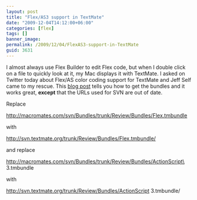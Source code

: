 ```yaml
---
layout: post
title: "Flex/AS3 support in TextMate"
date: "2009-12-04T14:12:00+06:00"
categories: [flex]
tags: []
banner_image: 
permalink: /2009/12/04/FlexAS3-support-in-TextMate
guid: 3631
---
```


I almost always use Flex Builder to edit Flex code, but when I double click on a file to quickly look at it, my Mac displays it with TextMate. I asked on Twitter today about Flex/AS color coding support for TextMate and Jeff Self came to my rescue. This <a href="http://mswallace.com/2007/07/30/installing-as3-and-flex-bundle-for-textmate/">blog post</a> tells you how to get the bundles and it works great, <b>except</b> that the URLs used for SVN are out of date. 

Replace

http://macromates.com/svn/Bundles/trunk/Review/Bundles/Flex.tmbundle

with

http://svn.textmate.org/trunk/Review/Bundles/Flex.tmbundle/

and replace

http://macromates.com/svn/Bundles/trunk/Review/Bundles/ActionScript\ 3.tmbundle

with

http://svn.textmate.org/trunk/Review/Bundles/ActionScript 3.tmbundle/